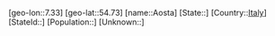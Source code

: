 ﻿---
location: [54.73,7.33]
type: City
tags:
- geo/City


SpocWebEntityId: 28839
isDeleted: false
confidential: public

---
[geo-lon::7.33]
[geo-lat::54.73]
[name::Aosta]
[State::]
[Country::[Italy](geo/Continent/Europe/Italy.md)]
[StateId::]
[Population::]
[Unknown::]

